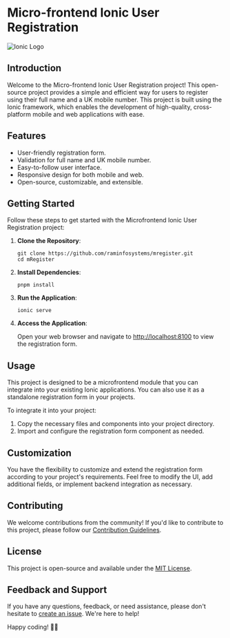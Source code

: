 # Micro-frontend Ionic User Registration

![Ionic Logo](https://ionicframework.com/img/meta/logo.png)

## Introduction

Welcome to the Micro-frontend Ionic User Registration project! This open-source project provides a simple and efficient way for users to register using their full name and a UK mobile number. This project is built using the Ionic framework, which enables the development of high-quality, cross-platform mobile and web applications with ease.

## Features

- User-friendly registration form.
- Validation for full name and UK mobile number.
- Easy-to-follow user interface.
- Responsive design for both mobile and web.
- Open-source, customizable, and extensible.

## Getting Started

Follow these steps to get started with the Microfrontend Ionic User Registration project:

1. **Clone the Repository**:

   ```
   git clone https://github.com/raminfosystems/mregister.git
   cd mRegister
   ```

2. **Install Dependencies**:

   ```
   pnpm install
   ```

3. **Run the Application**:

   ```
   ionic serve
   ```

4. **Access the Application**:

   Open your web browser and navigate to [http://localhost:8100](http://localhost:8100) to view the registration form.

## Usage

This project is designed to be a microfrontend module that you can integrate into your existing Ionic applications. You can also use it as a standalone registration form in your projects.

To integrate it into your project:

1. Copy the necessary files and components into your project directory.
2. Import and configure the registration form component as needed.

## Customization

You have the flexibility to customize and extend the registration form according to your project's requirements. Feel free to modify the UI, add additional fields, or implement backend integration as necessary.

## Contributing

We welcome contributions from the community! If you'd like to contribute to this project, please follow our [Contribution Guidelines](CONTRIBUTING.md).

## License

This project is open-source and available under the [MIT License](LICENSE).

## Feedback and Support

If you have any questions, feedback, or need assistance, please don't hesitate to [create an issue](https://github.com/raminfosystems/mregister/issues). We're here to help!

Happy coding! 🚀📱
